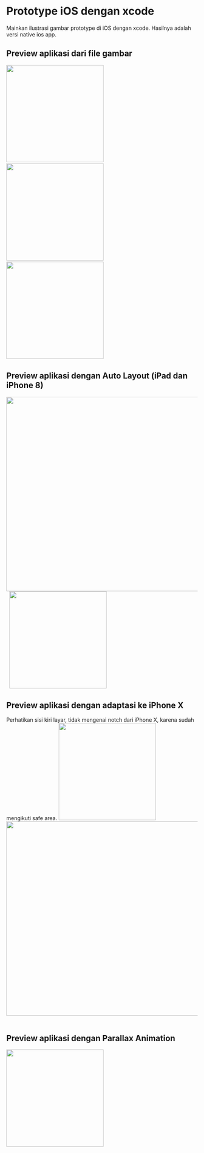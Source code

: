 # Prototype iOS dengan xcode
Mainkan ilustrasi gambar prototype di iOS dengan xcode. Hasilnya adalah versi native ios app.

## Preview aplikasi dari file gambar
<img src="https://github.com/omrobbie/ios-xcode-prototype/blob/master/screenshot/preview1.png" width="256"/>&nbsp;
<img src="https://github.com/omrobbie/ios-xcode-prototype/blob/master/screenshot/preview2.png" width="256"/>&nbsp;
<img src="https://github.com/omrobbie/ios-xcode-prototype/blob/master/screenshot/preview3.png" width="256"/>&nbsp;

## Preview aplikasi dengan Auto Layout (iPad dan iPhone 8)
<img src="https://github.com/omrobbie/ios-xcode-prototype/blob/master/screenshot/preview4.png" width="512"/>&nbsp;
<img src="https://github.com/omrobbie/ios-xcode-prototype/blob/master/screenshot/preview5.png" width="256"/>&nbsp;


## Preview aplikasi dengan adaptasi ke iPhone X
Perhatikan sisi kiri layar, tidak mengenai notch dari iPhone X, karena sudah mengikuti safe area.
<img src="https://github.com/omrobbie/ios-xcode-prototype/blob/master/screenshot/preview6.png" width="256"/>&nbsp;
<img src="https://github.com/omrobbie/ios-xcode-prototype/blob/master/screenshot/preview7.png" width="512"/>&nbsp;

## Preview aplikasi dengan Parallax Animation
<img src="https://github.com/omrobbie/ios-xcode-prototype/blob/master/screenshot/preview8.gif" width="256"/>&nbsp;
